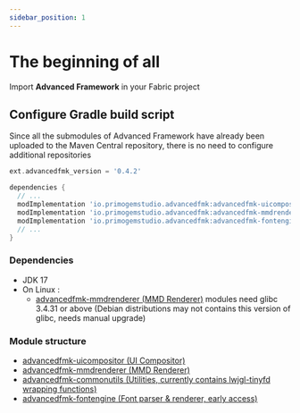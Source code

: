 ```yaml
---
sidebar_position: 1
---
```


# The beginning of all

Import **Advanced Framework** in your Fabric project

## Configure Gradle build script

Since all the submodules of Advanced Framework have already been uploaded to the Maven Central repository, there is no need to configure additional repositories
```groovy title="build.gradle"
ext.advancedfmk_version = '0.4.2'

dependencies {
  // ...
  modImplementation 'io.primogemstudio.advancedfmk:advancedfmk-uicompositor:$advancedfmk_version'
  modImplementation 'io.primogemstudio.advancedfmk:advancedfmk-mmdrenderer:$advancedfmk_version'
  modImplementation 'io.primogemstudio.advancedfmk:advancedfmk-fontengine:$advancedfmk_version'
  // ...
}
```

### Dependencies

- JDK 17
- On Linux :
  - [advancedfmk-mmdrenderer (MMD Renderer)](https://github.com/PrimogemStudio/Advanced-Framework/tree/main/mmdrenderer) modules need glibc 3.4.31 or above (Debian  distributions may not contains this version of glibc, needs manual upgrade)

### Module structure
- [advancedfmk-uicompositor (UI Compositor)](https://github.com/PrimogemStudio/Advanced-Framework/tree/main/uicompositor)
- [advancedfmk-mmdrenderer (MMD Renderer)](https://github.com/PrimogemStudio/Advanced-Framework/tree/main/mmdrenderer)
- [advancedfmk-commonutils (Utilities, currently contains lwjgl-tinyfd wrapping functions)](https://github.com/PrimogemStudio/Advanced-Framework/tree/main/commonutils)
- [advancedfmk-fontengine (Font parser & renderer, early access)](https://github.com/PrimogemStudio/Advanced-Framework/tree/main/fontengine)
